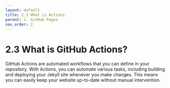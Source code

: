 ```yaml
---
layout: default
title: 2.3 What is Actions
parent: 2. GitHub Pages
nav_order: 2
---
```


# 2.3 What is GitHub Actions?

GitHub Actions are automated workflows that you can define in your repository. With Actions, you can automate various tasks, including building and deploying your Jekyll site whenever you make changes. This means you can easily keep your website up-to-date without manual intervention.